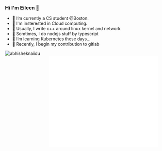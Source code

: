 ### Hi I'm Eileen 👋

- 🔭 I’m currently a CS student @Boston.
- 🌱 I'm insterested in Cloud computing.
- 👾 Usually, I write c++ around linux kernel and network
- 🤯 Somtimes, I do nodejs stuff by typescript
- 🤔 I’m learning Kubernetes these days...
- 🥺 Recently, I begin my contribution to gitlab

<!-- - 📫 How to reach me: 
- 😄 Pronouns: ...
- ⚡ Fun fact: ...
 -->

<img align="left"  width="350"  src="https://github-readme-stats.vercel.app/api?username=Eileen-Yu&show_icons=true&theme=gotham" alt="abhisheknaiidu" />
<img align="right" src="/github-metrics.svg" alt="metrics" width="360" height="300" />
